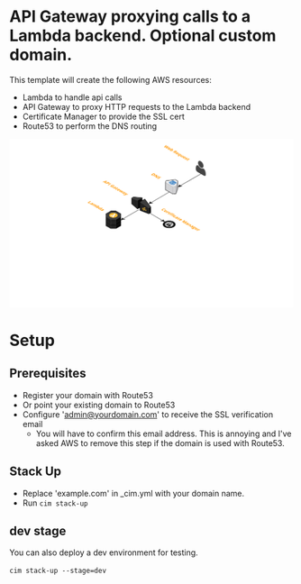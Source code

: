# API Gateway proxying calls to a Lambda backend.  Optional custom domain.
This template will create the following AWS resources:
- Lambda to handle api calls
- API Gateway to proxy HTTP requests to the Lambda backend
- Certificate Manager to provide the SSL cert
- Route53 to perform the DNS routing

[![](architecture.png)](architecture.png)

# Setup
## Prerequisites 
- Register your domain with Route53
- Or point your existing domain to Route53
- Configure 'admin@yourdomain.com' to receive the SSL verification email
  - You will have to confirm this email address.  This is annoying and I've asked AWS to remove this step if the domain is used with Route53.
  
## Stack Up
- Replace 'example.com' in _cim.yml with your domain name.
- Run `cim stack-up`

## dev stage
You can also deploy a dev environment for testing.

`cim stack-up --stage=dev`
